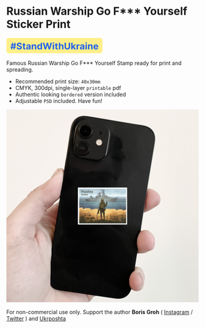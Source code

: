 # Russian Warship Go F*** Yourself Sticker Print

[![StandWithUkraine](https://raw.githubusercontent.com/vshymanskyy/StandWithUkraine/main/badges/StandWithUkraine.svg)](https://github.com/vshymanskyy/StandWithUkraine/blob/main/docs/README.md)

Famous Russian Warship Go F*** Yourself Stamp ready for print and spreading.

- Recommended print size: `40x30mm`
- CMYK, 300dpi, single-layer `printable` pdf
- Authentic looking `bordered` version included
- Adjustable `PSD` included. Have fun!

![preview.jpg](preview.jpg)

For non-commercial use only. Support the author **Boris Groh** ( [Instagram](https://www.instagram.com/borisgroh) / [Twitter](https://twitter.com/borisgrohart) ) and [Ukrposhta](https://postmark.ukrposhta.ua/index.php?route=common/home&config_language=en-gb)

